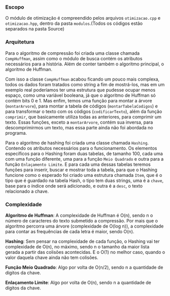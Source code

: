 ### Escopo

O módulo de otimização é compreendido pelos arquivos `otimizacao.cpp` e `otimizacao.hpp`, dentro da pasta `modulos`.(Todos os códigos estão separados na pasta Source)

### Arquitetura

Para o algoritmo de compressão foi criada uma classe chamada `CompHuffman`, assim como o módulo de busca contém os atributos necessários para a história. Além de conter também o algoritmo principal, o algoritmo de Huffman.

Com isso a classe `CompHuffman` acabou ficando um pouco mais complexa, todos os dados foram tratados como string a fim de mostrá-los, mas em um exemplo real poderíamos ter uma estrutura que pudesse ocupar menos espaço, como uma variável booleana, já que o algoritmo de Huffman só contém bits 0 e 1. Mas enfim, temos uma função para montar a árvore (`montarArvore`), para montar a tabela de códigos (`montarTabelaCodigos`) e para transformar o texto com os códigos (`codificarTexto`), além da função `comprimir`, que basicamente utiliza todas as anteriores, para comprimir um texto. Essas funções, exceto a `montarArvore`, contém sua inversa, para descomprimirmos um texto, mas essa parte ainda não foi abordada no programa.

Para o algoritmo de hashing foi criada uma classe chamada `Hashing`. Contendo os atributos necessários para o funcionamento. Os elementos específicos para o Hashing foram duas tabelas, de tamanho 100, cada uma com uma função diferente, uma para a função `Meio Quadrado` e outra para a função `Enlaçamento Limite`. E para cada uma dessas tabelas teremos funções para inserir, buscar e mostrar toda a tabela, para que o Hashing funcione como o esperado foi criado uma estrutura chamada `Item`, que é o tipo que é guardado na tabela Hash, o tipo tem duas strings, uma é a `chave`, base para o índice onde será adicionado, e outra é a `desc`, o texto relacionado a chave.

### Complexidade

**Algoritmo de Huffman**: A complexidade de Huffman é O(n), sendo n o número de caracteres do texto submetido a compressão. Por mais que o algoritmo percorra uma árvore (complexidade de O(log n)), a complexidade para contar as frequências de cada letra é maior, sendo O(n).

**Hashing**: Sem pensar na complexidade de cada função, o Hashing vai ter complexidade de O(n), no máximo, sendo n o tamanho da maior lista gerada a partir das colisões acontecidas. E o O(1) no melhor caso, quando o valor daquela chave ainda não tem colisões.

**Função Meio Quadrado**: Algo por volta de O(n/2), sendo n a quantidade de dígitos da chave.

**Enlaçamento Limite**: Algo por volta de O(n), sendo n a quantidade de dígitos da chave.


